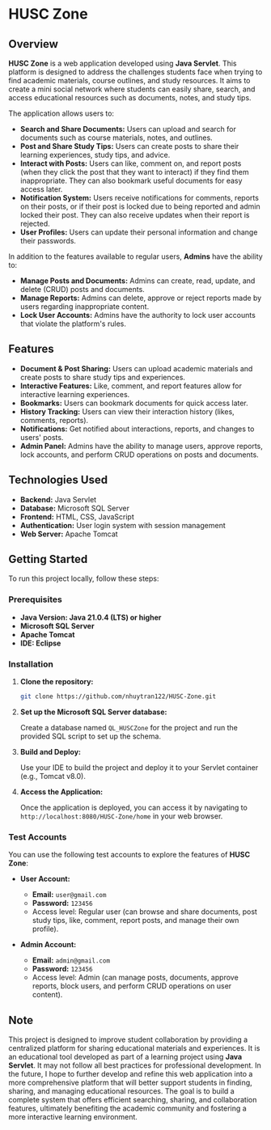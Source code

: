 # HUSC Zone

## Overview

**HUSC Zone** is a web application developed using **Java Servlet**. This platform is designed to address the challenges students face when trying to find academic materials, course outlines, and study resources. It aims to create a mini social network where students can easily share, search, and access educational resources such as documents, notes, and study tips.

The application allows users to:

- **Search and Share Documents:** Users can upload and search for documents such as course materials, notes, and outlines.
- **Post and Share Study Tips:** Users can create posts to share their learning experiences, study tips, and advice.
- **Interact with Posts:** Users can like, comment on, and report posts (when they click the post that they want to interact) if they find them inappropriate. They can also bookmark useful documents for easy access later.
- **Notification System:** Users receive notifications for comments, reports on their posts, or if their post is locked due to being reported and admin locked their post. They can also receive updates when their report is rejected.
- **User Profiles:** Users can update their personal information and change their passwords.

In addition to the features available to regular users, **Admins** have the ability to:

- **Manage Posts and Documents:** Admins can create, read, update, and delete (CRUD) posts and documents.
- **Manage Reports:** Admins can delete, approve or reject reports made by users regarding inappropriate content.
- **Lock User Accounts:** Admins have the authority to lock user accounts that violate the platform's rules.

## Features

- **Document & Post Sharing:** Users can upload academic materials and create posts to share study tips and experiences.
- **Interactive Features:** Like, comment, and report features allow for interactive learning experiences.
- **Bookmarks:** Users can bookmark documents for quick access later.
- **History Tracking:** Users can view their interaction history (likes, comments, reports).
- **Notifications:** Get notified about interactions, reports, and changes to users' posts.
- **Admin Panel:** Admins have the ability to manage users, approve reports, lock accounts, and perform CRUD operations on posts and documents.

## Technologies Used

- **Backend:** Java Servlet
- **Database:** Microsoft SQL Server
- **Frontend:** HTML, CSS, JavaScript
- **Authentication:** User login system with session management
- **Web Server:** Apache Tomcat

## Getting Started

To run this project locally, follow these steps:

### Prerequisites

- **Java Version: Java 21.0.4 (LTS) or higher**
- **Microsoft SQL Server**
- **Apache Tomcat**
- **IDE: Eclipse**

### Installation

1. **Clone the repository:**

   ```bash
   git clone https://github.com/nhuytran122/HUSC-Zone.git
   ```

2. **Set up the Microsoft SQL Server database:**

   Create a database named `QL_HUSCZone` for the project and run the provided SQL script to set up the schema.

3. **Build and Deploy:**

   Use your IDE to build the project and deploy it to your Servlet container (e.g., Tomcat v8.0).

4. **Access the Application:**

   Once the application is deployed, you can access it by navigating to `http://localhost:8080/HUSC-Zone/home` in your web browser.

### Test Accounts

You can use the following test accounts to explore the features of **HUSC Zone**:

- **User Account:**
  - **Email:** `user@gmail.com`
  - **Password:** `123456`
  - Access level: Regular user (can browse and share documents, post study tips, like, comment, report posts, and manage their own profile).

- **Admin Account:**
  - **Email:** `admin@gmail.com`
  - **Password:** `123456`
  - Access level: Admin (can manage posts, documents, approve reports, block users, and perform CRUD operations on user content).

## Note

This project is designed to improve student collaboration by providing a centralized platform for sharing educational materials and experiences. It is an educational tool developed as part of a learning project using **Java Servlet**. It may not follow all best practices for professional development.
In the future, I hope to further develop and refine this web application into a more comprehensive platform that will better support students in finding, sharing, and managing educational resources. The goal is to build a complete system that offers efficient searching, sharing, and collaboration features, ultimately benefiting the academic community and fostering a more interactive learning environment.
